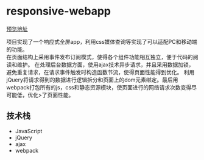 # responsive-webapp
[预览地址](https://jiangxin0816.github.io/responsive-webapp/dist/index.html)

项目实现了一个响应式全屏app，利用css媒体查询等实现了可以适配PC和移动端的功能。  
在页面结构上采用事件发布订阅模式，使得各个组件功能相互独立，便于代码的阅读和维护。 
在处理后台数据方面，使用ajax技术异步请求，并且采用数据加锁，避免重复请求，在请求事件触发时构造函数节流，使得页面性能得到优化。 
利用jQuery将请求得到的数据进行逻辑拆分和页面上的dom元素绑定。最后用webpack打包所有的js，css和静态资源模块，使页面进行的网络请求次数变得尽可能低，优化>了页面性能。

## 技术栈
- JavaScript
- jQuery
- ajax
- webpack
